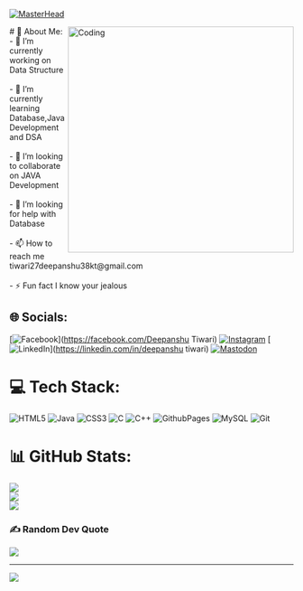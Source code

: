 [![MasterHead](https://camo.githubusercontent.com/127298714375cc05adb5cba46747c271a69d0a7208954d5db93650ba2f5b34ce/68747470733a2f2f6d69722d73332d63646e2d63662e626568616e63652e6e65742f70726f6a6563745f6d6f64756c65732f6d61785f313230302f37393733313536383039373539392e356235306263613437373733352e6a7067)](https://deepans2004.io)

<p align="left"> <img align="right" alt="Coding" width="400" src="https://mir-s3-cdn-cf.behance.net/project_modules/hd/06f21a161921919.63cd7887d0a70.gif"> </p>
# 💫 About Me:
- 🔭 I’m currently working on Data Structure<br><br>- 🌱 I’m currently learning Database,Java Development and DSA<br><br>- 👯 I’m looking to collaborate on JAVA Development<br><br>- 🤝 I’m looking for help with Database<br><br>- 📫 How to reach me tiwari27deepanshu38kt@gmail.com<br><br>- ⚡ Fun fact I know your jealous

## 🌐 Socials:
[![Facebook](https://img.shields.io/badge/Facebook-%231877F2.svg?logo=Facebook&logoColor=white)](https://facebook.com/Deepanshu Tiwari) [![Instagram](https://img.shields.io/badge/Instagram-%23E4405F.svg?logo=Instagram&logoColor=white)](https://instagram.com/ideepanshutiwari) [![LinkedIn](https://img.shields.io/badge/LinkedIn-%230077B5.svg?logo=linkedin&logoColor=white)](https://linkedin.com/in/deepanshu tiwari) [![Mastodon](https://img.shields.io/badge/-MASTODON-%232B90D9?style=for-the-badge&logo=mastodon&logoColor=white)](https://mastodon.social/@tiwari27deepanshu38kt@gmail.com) 

# 💻 Tech Stack:
![HTML5](https://img.shields.io/badge/html5-%23E34F26.svg?style=for-the-badge&logo=html5&logoColor=white) ![Java](https://img.shields.io/badge/java-%23ED8B00.svg?style=for-the-badge&logo=openjdk&logoColor=white) ![CSS3](https://img.shields.io/badge/css3-%231572B6.svg?style=for-the-badge&logo=css3&logoColor=white) ![C](https://img.shields.io/badge/c-%2300599C.svg?style=for-the-badge&logo=c&logoColor=white) ![C++](https://img.shields.io/badge/c++-%2300599C.svg?style=for-the-badge&logo=c%2B%2B&logoColor=white) ![GithubPages](https://img.shields.io/badge/github%20pages-121013?style=for-the-badge&logo=github&logoColor=white) ![MySQL](https://img.shields.io/badge/mysql-4479A1.svg?style=for-the-badge&logo=mysql&logoColor=white) ![Git](https://img.shields.io/badge/git-%23F05033.svg?style=for-the-badge&logo=git&logoColor=white)
# 📊 GitHub Stats:
![](https://github-readme-stats.vercel.app/api?username=Deepans2004&theme=shadow_green&hide_border=false&include_all_commits=true&count_private=false)<br/>
![](https://github-readme-streak-stats.herokuapp.com/?user=Deepans2004&theme=shadow_green&hide_border=false)<br/>
![](https://github-readme-stats.vercel.app/api/top-langs/?username=Deepans2004&theme=shadow_green&hide_border=false&include_all_commits=true&count_private=false&layout=compact)

### ✍️ Random Dev Quote
![](https://quotes-github-readme.vercel.app/api?type=vetical&theme=dark)

---
[![](https://visitcount.itsvg.in/api?id=Deepans2004&icon=0&color=0)](https://visitcount.itsvg.in)

<!-- Proudly created with GPRM ( https://gprm.itsvg.in ) -->
